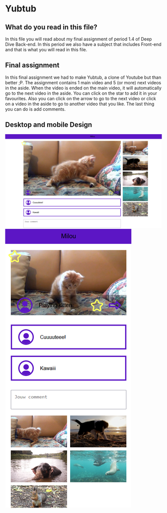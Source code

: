 # Yubtub

## What do you read in this file?
In this file you will read about my final assignment of 
period 1.4 of Deep Dive Back-end. In this period we also have
a subject that includes Front-end and that is what you will read 
in this file. 

## Final assignment
In this final assignment we had to make Yubtub, a clone of Youtube but than better ;P.
The assignment contains 1 main video and 5 (or more) next videos in the aside.
When the video is ended on the main video, it will automatically go to the next video in the
aside. You can click on the star to add it in your favourites.
Also you can click on the arrow to go to the next video or click on a video in the aside
to go to another video that you like. The last thing you can do is add comments.

## Desktop and mobile Design
![Desktop](./scr/desktopImg.png) ![Mobile](./scr/mobileImg.png)

